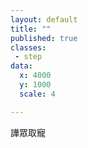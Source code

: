 ```yaml
---
layout: default
title: ""
published: true
classes:
 - step
data:
  x: 4000
  y: 1000
  scale: 4

---
```


譁眾取寵

